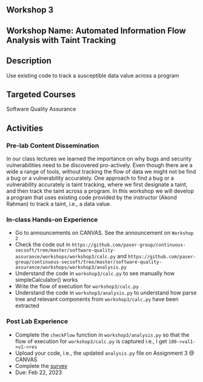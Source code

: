 ## Workshop 3

## Workshop Name: Automated Information Flow Analysis with Taint Tracking

## Description 

Use existing code to track a susceptible data value across a program 

## Targeted Courses 

Software Quality Assurance 

## Activities 

### Pre-lab Content Dissemination 

In our class lectures we learned the importance on why bugs and security vulnerabilities need to be discovered pro-actively. Even though there are a wide a range of tools, without tracking the flow of data we might not be find a bug or a vulnerability accurately. One approach to find a bug or a vulnerability accurately is taint tracking, where we first designate a taint, and then track the taint across a program. In this workshop we will develop a program that uses existing code provided by the instructor (Akond Rahman) to track a taint, i.e., a data value.  

### In-class Hands-on Experience 

- Go to announcements on CANVAS. See the announcement on `Workshop 2`
- Check the code out in `https://github.com/paser-group/continuous-secsoft/tree/master/software-quality-assurance/workshops/workshop3/calc.py` and `https://github.com/paser-group/continuous-secsoft/tree/master/software-quality-assurance/workshops/workshop3/analysis.py`
- Understand the code in `workshop3/calc.py` to see manually how simpleCalculator() works
- Write the flow of execution for `workshop3/calc.py` 
- Understand the code in `workshop3/analysis.py` to understand how parse tree and relevant components from `workshop3/calc.py` have been extracted

### Post Lab Experience 
- Complete the `checkFlow` function in `workshop3/analysis.py` so that the flow of execution for `workshop3/calc.py` is captured i.e., I get `100->val1->v1->res`
- Upload your code, i.e., the updated `analysis.py` file on Assignment 3 @ CANVAS  
- Complete the [survey](https://auburn.qualtrics.com/jfe/form/SV_0chh9rpr4X9Prfg)
- Due: Feb 22, 2023